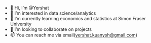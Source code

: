 - 👋 Hi, I’m @Yershat
- 👀 I’m interested in data science/analytics 
- 🌱 I’m currently learning economics and statistics at Simon Fraser University
- 💞️ I’m looking to collaborate on projects
- 📫 You can reach me via email(yershat.kuanysh@gmail.com)

<!---
Yershat/Yershat is a ✨ special ✨ repository because its `README.md` (this file) appears on your GitHub profile.
You can click the Preview link to take a look at your changes.
--->
